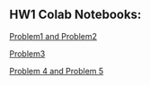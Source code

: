 ## HW1 Colab Notebooks:

[Problem1 and Problem2](https://colab.research.google.com/drive/1aMZcJqAnfNXNQM8-bTLnmVT836Yi6Ars)

[Problem3](https://colab.research.google.com/drive/1REPUXJHcI133GspindTENldDgmDx5fvE)

[Problem 4 and Problem 5](https://colab.research.google.com/drive/1x5GCF102w7f4upbtkcFYZY-8GgyU7HYK)
